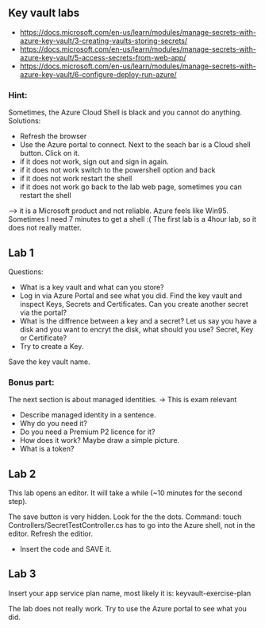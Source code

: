 ## Key vault labs

- https://docs.microsoft.com/en-us/learn/modules/manage-secrets-with-azure-key-vault/3-creating-vaults-storing-secrets/
- https://docs.microsoft.com/en-us/learn/modules/manage-secrets-with-azure-key-vault/5-access-secrets-from-web-app/
- https://docs.microsoft.com/en-us/learn/modules/manage-secrets-with-azure-key-vault/6-configure-deploy-run-azure/

### Hint:
Sometimes, the Azure Cloud Shell is black and you cannot do anything. Solutions:
- Refresh the browser
- Use the Azure portal to connect. Next to the seach bar is a Cloud shell button. Click on it.
- if it does not work, sign out and sign in again.
- if it does not work switch to the powershell option and back
- if it does not work restart the shell
- if it does not work go back to the lab web page, sometimes you can restart the shell

--> it is a Microsoft product and not reliable. Azure feels like Win95. Sometimes I need 7 minutes to get a shell :( The first lab is a 4hour lab, so it does not really matter.

## Lab 1

Questions:
- What is a key vault and what can you store?
- Log in via Azure Portal and see what you did. Find the key vault and inspect Keys, Secrets and Certificates. Can you create another secret via the portal?
- What is the diffrence between a key and a secret? Let us say you have a disk and you want to encryt the disk, what should you use? Secret, Key or Certificate?
- Try to create a Key.

Save the key vault name.

### Bonus part:
The next section is about managed identities.  -> This is exam relevant
- Describe managed identity in a sentence. 
- Why do you need it? 
- Do you need a Premium P2 licence for it? 
- How does it work? Maybe draw a simple picture.
- What is a token?

## Lab 2

This lab opens an editor. It will take a while (~10 minutes for the second step).

The save button is very hidden. Look for the the dots.
Command: touch Controllers/SecretTestController.cs has to go into the Azure shell, not in the editor. Refresh the editior.
- Insert the code and SAVE it.

## Lab 3
Insert your app service plan name, most likely it is: keyvault-exercise-plan

The lab does not really work. Try to use the Azure portal to see what you did.
